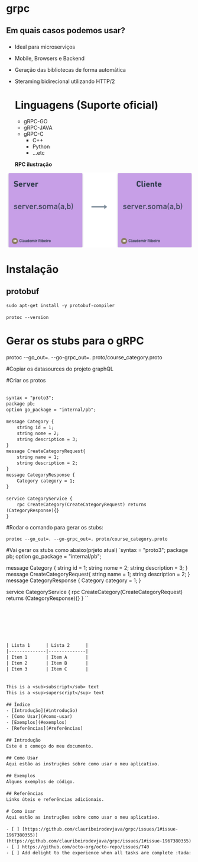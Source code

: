 # grpc

## Em quais casos podemos usar?
###
- Ideal para microserviços
- Mobile, Browsers e Backend
- Geração das bibliotecas de forma automática
- Steraming bidirecional utilizando HTTP/2

  # Linguagens (Suporte oficial)
  - gRPC-GO
  - gRPC-JAVA
  - gRPC-C
      - C++
      - Python
      - ...etc

  
  **RPC ilustração**

![](image/clientserver.png)

# Instalação
## protobuf
```
sudo apt-get install -y protobuf-compiler

protoc --version
```

# Gerar os stubs para o gRPC

protoc --go_out=. --go-grpc_out=. proto/course_category.proto

#Copiar os datasources do projeto graphQL

#Criar os protos 
```

syntax = "proto3";
package pb;
option go_package = "internal/pb";

message Category {
    string id = 1;
    string nome = 2;
    string description = 3;
}
message CreateCategoryRequest{
    string name = 1;
    string description = 2;
}
message CategoryResponse {
    Category category = 1;
}

service CategoryService {
    rpc CreateCategory(CreateCategoryRequest) returns (CategoryResponse){}
}

```

#Rodar o comando para gerar os stubs:
```
protoc --go_out=. --go-grpc_out=. proto/course_category.proto
```
#Vai gerar os stubs como abaixo(prjeto atual)
`syntax = "proto3";
package pb;
option go_package = "internal/pb";

message Category {
    string id = 1;
    string nome = 2;
    string description = 3;
}
message CreateCategoryRequest{
    string name = 1;
    string description = 2;
}
message CategoryResponse {
    Category category = 1;
}

service CategoryService {
    rpc CreateCategory(CreateCategoryRequest) returns (CategoryResponse){}
}
``
```






| Lista 1      | Lista 2      |
|--------------|--------------|
| Item 1       | Item A       |
| Item 2       | Item B       |
| Item 3       | Item C       |


This is a <sub>subscript</sub> text
This is a <sup>superscript</sup> text

## Índice
- [Introdução](#introdução)
- [Como Usar](#como-usar)
- [Exemplos](#exemplos)
- [Referências](#referências)

## Introdução
Este é o começo do meu documento.

## Como Usar
Aqui estão as instruções sobre como usar o meu aplicativo.

## Exemplos
Alguns exemplos de código.

## Referências
Links úteis e referências adicionais.

# Como Usar
Aqui estão as instruções sobre como usar o meu aplicativo.

- [ ] [https://github.com/clauribeirodevjava/grpc/issues/1#issue-1967380355)](https://github.com/clauribeirodevjava/grpc/issues/1#issue-1967380355)
- [ ] https://github.com/octo-org/octo-repo/issues/740
- [ ] Add delight to the experience when all tasks are complete :tada:
